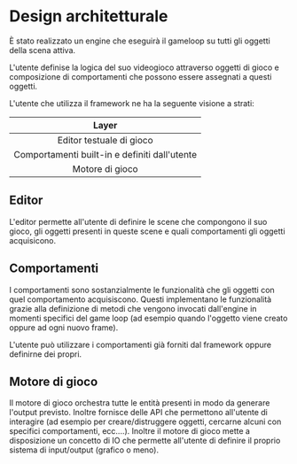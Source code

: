 # Design architetturale

È stato realizzato un engine che eseguirà il gameloop su tutti gli oggetti della scena attiva.

L'utente definise la logica del suo videogioco attraverso oggetti di gioco e composizione di comportamenti che possono essere assegnati a questi oggetti.

L'utente che utilizza il framework ne ha la seguente visione a strati:

|Layer|
|:----:|
|Editor testuale di gioco|
|Comportamenti built-in e definiti dall'utente|
|Motore di gioco|

## Editor
L'editor permette all'utente di definire le scene che compongono il suo gioco, gli oggetti presenti in queste scene e quali comportamenti gli oggetti acquisicono.

## Comportamenti
I comportamenti sono sostanzialmente le funzionalità che gli oggetti con quel comportamento acquisiscono. Questi implementano le funzionalità grazie alla definizione di metodi che vengono invocati dall'engine in momenti specifici del game loop (ad esempio quando l'oggetto viene creato oppure ad ogni nuovo frame).

L'utente può utilizzare i comportamenti già forniti dal framework oppure definirne dei propri.

## Motore di gioco
Il motore di gioco orchestra tutte le entità presenti in modo da generare l'output previsto. Inoltre fornisce delle API che permettono all'utente di interagire (ad esempio per creare/distruggere oggetti, cercarne alcuni con specifici comportamenti, ecc....).
Inoltre il motore di gioco mette a disposizione un concetto di IO che permette all'utente di definire il proprio sistema di input/output (grafico o meno).
